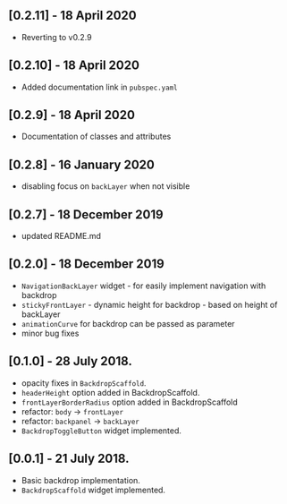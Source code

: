 ## [0.2.11] - 18 April 2020

* Reverting to v0.2.9

## [0.2.10] - 18 April 2020

* Added documentation link in `pubspec.yaml`

## [0.2.9] - 18 April 2020

* Documentation of classes and attributes

## [0.2.8] - 16 January 2020

* disabling focus on `backLayer` when not visible

## [0.2.7] - 18 December 2019

* updated README.md

## [0.2.0] - 18 December 2019

* `NavigationBackLayer` widget - for easily implement navigation with backdrop
* `stickyFrontLayer` - dynamic height for backdrop - based on height of backLayer
* `animationCurve` for backdrop can be passed as parameter
* minor bug fixes

## [0.1.0] - 28 July 2018.

* opacity fixes in `BackdropScaffold`.
* `headerHeight` option added in BackdropScaffold.
* `frontLayerBorderRadius` option added in BackdropScaffold
* refactor: `body` -> `frontLayer`
* refactor: `backpanel` -> `backLayer`
* `BackdropToggleButton` widget implemented.

## [0.0.1] - 21 July 2018.

* Basic backdrop implementation.
* `BackdropScaffold` widget implemented.
